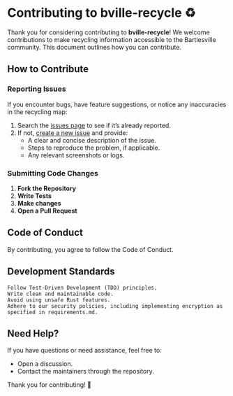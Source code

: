 # Contributing to bville-recycle ♻️

Thank you for considering contributing to **bville-recycle**! We welcome contributions to make recycling information accessible to the Bartlesville community. This document outlines how you can contribute.

## How to Contribute

### Reporting Issues
If you encounter bugs, have feature suggestions, or notice any inaccuracies in the recycling map:
1. Search the [issues page](https://github.com/PhishingSpider/bville-recycle/issues) to see if it’s already reported.
2. If not, [create a new issue](https://github.com/PhishingSpider/bville-recycle/issues/new) and provide:
   - A clear and concise description of the issue.
   - Steps to reproduce the problem, if applicable.
   - Any relevant screenshots or logs.

### Submitting Code Changes
1. **Fork the Repository**
2. **Write Tests**
3. **Make changes**
5. **Open a Pull Request**

## Code of Conduct

By contributing, you agree to follow the  Code of Conduct.

## Development Standards

    Follow Test-Driven Development (TDD) principles.
    Write clean and maintainable code.
    Avoid using unsafe Rust features.
    Adhere to our security policies, including implementing encryption as specified in requirements.md.

## Need Help?

If you have questions or need assistance, feel free to:

* Open a discussion.
* Contact the maintainers through the repository.

Thank you for contributing! 🚀